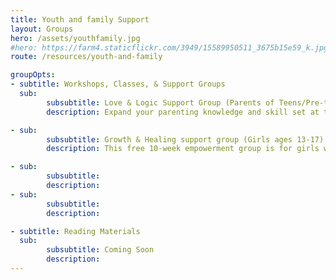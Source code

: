 ```yaml
---
title: Youth and family Support
layout: Groups
hero: /assets/youthfamily.jpg
#hero: https://farm4.staticflickr.com/3949/15589950511_3675b15e59_k.jpg
route: /resources/youth-and-family

groupOpts:
- subtitle: Workshops, Classes, & Support Groups
  sub:
        subsubtitle: Love & Logic Support Group (Parents of Teens/Pre-teens)
        description: Expand your parenting knowledge and skill set at this six-week program featuring discussion, video, support, and guest speakers. For upcoming dates, times, and locations, call 1.800.231.1127. 

- sub:
        subsubtitle: Growth & Healing support group (Girls ages 13-17)
        description: This free 10-week empowerment group is for girls who have experienced sexual abuse, date rape, or incest. This group usually meets on Mondays. To register or learn more, call 1.248.456.8150.

- sub:
        subsubtitle: 
        description:
- sub:
        subsubtitle:
        description: 

- subtitle: Reading Materials
  sub:
        subsubtitle: Coming Soon
        description:
---
```

